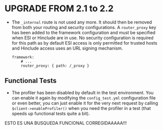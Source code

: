 UPGRADE FROM 2.1 to 2.2
=======================

 * The ``_internal`` route is not used any more. It should then be removed from
   both your routing and security configurations. A ``router_proxy`` key has
   been added to the framework configuration and must be specified when ESI or
   Hinclude are in use. No security configuration is required for this path as
   by default ESI access is only permitted for trusted hosts and Hinclude access
   uses an URL signing mechanism.

   ```
   framework:
       # ...
       router_proxy: { path: /_proxy }
   ```

Functional Tests
----------------

 * The profiler has been disabled by default in the test environment. You can
   enable it again by modifying the ``config_test.yml`` configuration file or
   even better, you can just enable it for the very next request by calling
   ``$client->enableProfiler()`` when you need the profiler in a test (that
   speeds up functional tests quite a bit).

ESTO ES UNA BUSQUEDA FUNCIONAL CORREGIDAAAAA!!!
